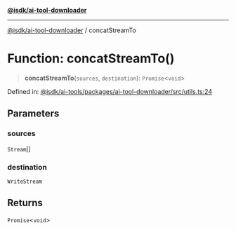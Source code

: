 [**@isdk/ai-tool-downloader**](../README.md)

***

[@isdk/ai-tool-downloader](../globals.md) / concatStreamTo

# Function: concatStreamTo()

> **concatStreamTo**(`sources`, `destination`): `Promise`\<`void`\>

Defined in: [@isdk/ai-tools/packages/ai-tool-downloader/src/utils.ts:24](https://github.com/isdk/ai-tool-download.js/blob/05bb53b628f06761f19ed5d6dbc02c381e992ef5/src/utils.ts#L24)

## Parameters

### sources

`Stream`[]

### destination

`WriteStream`

## Returns

`Promise`\<`void`\>
